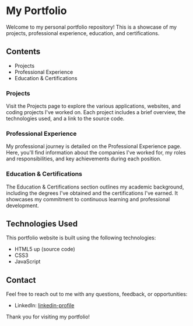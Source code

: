 
# My Portfolio 

Welcome to my personal portfolio repository! This is a showcase of my projects, professional experience, education, and certifications. 

## Contents

- Projects
- Professional Experience
- Education & Certifications

### Projects

Visit the Projects page to explore the various applications, websites, and coding projects I've worked on. Each project includes a brief overview, the technologies used, and a link to the source code.

### Professional Experience 

My professional journey is detailed on the Professional Experience page. Here, you'll find information about the companies I've worked for, my roles and responsibilities, and key achievements during each position.

### Education & Certifications

The Education & Certifications section outlines my academic background, including the degrees I've obtained and the certifications I've earned. It showcases my commitment to continuous learning and professional development.

## Technologies Used

This portfolio website is built using the following technologies:

- HTML5 up (source code)
- CSS3
- JavaScript


## Contact

Feel free to reach out to me with any questions, feedback, or opportunities:
- LinkedIn: [linkedin-profile](linkedin.com/in/prachi-datawhisperer)

Thank you for visiting my portfolio!
